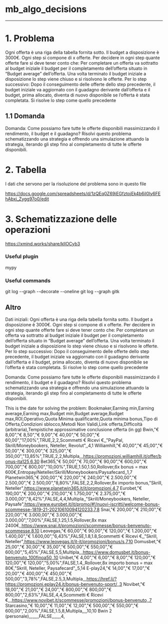 # mb_algo_decisions
---

# 1. Problema

Ogni offerta è una riga della tabella fornita sotto. Il budget a disposizione è 3000€. Ogni step si compone di x offerte. Per decidere in ogni step quante offerte fare si deve tener conto che: Per completare un offerta va sottratto al budget iniziale il budget per il completamento dell’offerta situato in “Budget average” dell’offerta. Una volta terminato il budget iniziale a disposizione lo step viene chiuso e si risolvono le offerte. Per lo step successivo: Dopo il conseguimento delle offerte dello step precedente, il budget iniziale va aggiornato con il guadagno derivante dall’offerta e il budget, prima allocato, diventa di nuovo disponibile se l’offerta è stata completata. Si risolve lo step come quello precedente

## 1.1 Domanda

Domanda: Come possiamo fare tutte le offerte disponibili massimizzando il rendimento, il budget e il guadagno? Risolvi questo problema schematizzando una strategia e offrendo una simulazione attuando la strategia, iterando gli step fino al completamento di tutte le offerte disponibili.

# 2. Tabella

I dati che servono per la risoluzione del problema sono in questo file

https://docs.google.com/spreadsheets/d/1zQEq0Z69iEGfztojEk4b6il0ly6FEhAbxj_Zygg97o0/edit

# 3. Schematizzazione delle operazioni

https://xmind.works/share/kllOCyb3


### Useful plugin
mypy


### Useful commands
git log --graph --decorate --oneline
git log --graph
gitk


## Altro
Dati iniziali: 
Ogni offerta è una riga della tabella fornita sotto.
Il budget a disposizione è 3000€.
Ogni step si compone di x offerte.
Per decidere in ogni step quante offerte fare si deve tener conto che:
Per completare un offerta va sottratto al budget iniziale il budget per il completamento dell’offerta situato in “Budget average” dell’offerta.
Una volta terminato il budget iniziale a disposizione lo step viene chiuso e si risolvono le offerte.
Per lo step successivo:
Dopo il conseguimento delle offerte dello step precedente, il budget iniziale va aggiornato con il guadagno derivante dall’offerta e il budget, prima allocato, diventa di nuovo disponibile se l’offerta è stata completata.
Si risolve lo step come quello precedente

Domanda:
Come possiamo fare tutte le offerte disponibili massimizzando il rendimento, il budget e il guadagno?
Risolvi questo problema schematizzando una strategia e offrendo una simulazione attuando la strategia, iterando gli step fino al completamento di tutte le offerte disponibili.


This is the date for solving the problem:
Bookmaker,Earning min,Earning average,Earning max,Budget min,Budget average,Budget max,ROI,Operativo,Quota Minima qualificante,Quota minima bonus,Tipo di Offerta,Condizioni sblocco,Metodi Non Validi,Link offerta,Difficoltà (arbitraria),Tempistiche approssimative conclusione offerta (in gg) Bwin,"€ 8,00","€ 8,50","€ 9,00","€ 40,00","€ 50,00","€ 60,00","17,00%",TRUE,2,2,Scommetti € Ricevi €,,"PayPal, Skrill/Moneybookers, Neteller, Revolut",,4,1 Williamhill,"€ 40,00","€ 45,00","€ 50,00","€ 300,00","€ 325,00","€ 350,00","13,85%",TRUE,2,2,Multipla,,,https://promozioni.williamhill.it/offer/bonus-ita125,6,30 Bet365,"€ 50,00","€ 70,00","€ 90,00","€ 600,00","€ 700,00","€ 800,00","10,00%",TRUE,1.50,1.50,Rollover,6x bonus = max 600€,Entropay/Neteller/Skrill/Moneybookers/Paysafecard,,1,7 Planetwin365,"€ 200,00","€ 220,00","€ 240,00","€ 2.500,00","€ 2.500,00","€ 2.500,00","8,80%",FALSE,2,2,Rollover,8x importo bonus,"Skrill, Neteller",https://www.planetwin365.it/it/promozioni,4,7 Eurobet,"€ 190,00","€ 200,00","€ 210,00","€ 1.750,00","€ 2.375,00","€ 3.000,00","8,42%",FALSE,4,4,Multipla,,"Skrill/Moneybookers, Neteller, Paysafe",https://www.eurobet.it/it/promo/#!/nuovi-iscritti/welcome-bonus-scommesse-1819-21-20210610094120233,7,8 Snai,"€ 200,00","€ 210,00","€ 220,00","€ 3.000,00","€ 3.000,00","€ 3.000,00","7,00%",FALSE,1.25,1.5,Rollover,8x max 2400€,,https://www.snai.it/promozioni/scommesse/bonus-benvenuto-scommesse,8,10 Leovegas,"€ 60,00","€ 90,00","€ 120,00","€ 1.200,00","€ 1.400,00","€ 1.600,00","6,43%",FALSE,1.8,1.8,Scommetti € Ricevi €,,"Skrill, Neteller",https://www.leovegas.it/it-it/promozioni/bonus/s,7,10 Domusbet,"€ 25,00","€ 30,00","€ 35,00","€ 500,00","€ 550,00","€ 600,00","5,45%",FALSE,5,5,Multipla,,,https://www.domusbet.it/bonus-benvenuto_100finoa50,,10 Unibet,"€ 4,00","€ 6,00","€ 8,00","€ 120,00","€ 120,00","€ 120,00","5,00%",FALSE,1.4,,Rollover,8x importo bonus = max 80€,"Skrill, Neteller, Paysafecard",,5,14 E-play24,"€ 14,00","€ 17,00","€ 20,00","€ 400,00","€ 450,00","€ 500,00","3,78%",FALSE,2.5,3,Multipla,,,https://href.li/?https://promozioni.eplay24.it/bonus-benvenuto-sport/,,3 Novibet,"€ 18,00","€ 21,00","€ 24,00","€ 800,00","€ 800,00","€ 800,00","2,63%",FALSE,4,4,Scommetti € Ricevi €,,,https://www.novibet.it/scommesse/promozioni/bonus-benvenuto,,7 Starcasino,"€ 10,00","€ 11,00","€ 12,00","€ 500,00","€ 550,00","€ 600,00","2,00%",FALSE,1.5,8,Multipla,,,,10,10 Bwin 2 (personale),,,,,,,,FALSE,,,,,,,4,

